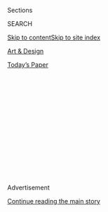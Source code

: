 <div id="app">

<div>

<div>

<div>

<div class="NYTAppHideMasthead css-1q2w90k e1suatyy0">

<div class="section css-ui9rw0 e1suatyy2">

<div class="css-eph4ug er09x8g0">

<div class="css-6n7j50">

</div>

<span class="css-1dv1kvn">Sections</span>

<div class="css-10488qs">

<span class="css-1dv1kvn">SEARCH</span>

</div>

[Skip to content](#site-content)[Skip to site index](#site-index)

</div>

<div id="masthead-section-label" class="css-1wr3we4 eaxe0e00">

[Art &
Design](https://www.nytimes3xbfgragh.onion/section/arts/design)

</div>

<div class="css-10698na e1huz5gh0">

</div>

</div>

<div id="masthead-bar-one" class="section hasLinks css-15hmgas e1csuq9d3">

<div class="css-uqyvli e1csuq9d0">

</div>

<div class="css-1uqjmks e1csuq9d1">

</div>

<div class="css-9e9ivx">

[](https://myaccount.nytimes3xbfgragh.onion/auth/login?response_type=cookie&client_id=vi)

</div>

<div class="css-1bvtpon e1csuq9d2">

[Today’s
Paper](https://www.nytimes3xbfgragh.onion/section/todayspaper)

</div>

</div>

</div>

</div>

<div data-aria-hidden="false">

<div id="site-content" data-role="main">

<div>

<div class="css-1aor85t" style="opacity:0.000000001;z-index:-1;visibility:hidden">

<div class="css-1hqnpie">

<div class="css-epjblv">

<span class="css-17xtcya">[Art &
Design](/section/arts/design)</span><span class="css-x15j1o">|</span><span class="css-fwqvlz">MoMA
PS1 Settles With Curator Who Said Giving Birth Cost Her Job
Offer</span>

</div>

<div class="css-k008qs">

<div class="css-1iwv8en">

<span class="css-18z7m18"></span>

<div>

</div>

</div>

<span class="css-1n6z4y">https://nyti.ms/2CEDruW</span>

<div class="css-1705lsu">

<div class="css-4xjgmj">

<div class="css-4skfbu" data-role="toolbar" data-aria-label="Social Media Share buttons, Save button, and Comments Panel with current comment count" data-testid="share-tools">

  - 
  - 
  - 
  - 
    
    <div class="css-6n7j50">
    
    </div>

  - 

</div>

</div>

</div>

</div>

</div>

</div>

<div class="css-13pd83m">

</div>

<div id="top-wrapper" class="css-1sy8kpn">

<div id="top-slug" class="css-l9onyx">

Advertisement

</div>

[Continue reading the main
story](#after-top)

<div class="ad top-wrapper" style="text-align:center;height:100%;display:block;min-height:250px">

<div id="top" class="place-ad" data-position="top" data-size-key="top">

</div>

</div>

<div id="after-top">

</div>

</div>

<div id="sponsor-wrapper" class="css-1hyfx7x">

<div id="sponsor-slug" class="css-19vbshk">

Supported by

</div>

[Continue reading the main
story](#after-sponsor)

<div id="sponsor" class="ad sponsor-wrapper" style="text-align:center;height:100%;display:block">

</div>

<div id="after-sponsor">

</div>

</div>

<div class="css-1vkm6nb ehdk2mb0">

# MoMA PS1 Settles With Curator Who Said Giving Birth Cost Her Job Offer

</div>

<div class="css-79elbk" data-testid="photoviewer-wrapper">

<div class="css-z3e15g" data-testid="photoviewer-wrapper-hidden">

</div>

<div class="css-1a48zt4 ehw59r15" data-testid="photoviewer-children">

![<span class="css-16f3y1r e13ogyst0" data-aria-hidden="true">Nikki
Columbus, a curator, who has settled her claim against MoMA
PS1.</span><span class="css-cnj6d5 e1z0qqy90" itemprop="copyrightHolder"><span class="css-1ly73wi e1tej78p0">Credit...</span><span><span>George
Etheredge for The New York
Times</span></span></span>](https://static01.graylady3jvrrxbe.onion/images/2019/03/26/arts/26momaps1-item1/merlin_140749107_2a740896-03f4-40d5-8941-2e0f204deafc-articleLarge.jpg?quality=75&auto=webp&disable=upscale)

</div>

</div>

<div class="css-xt80pu e12qa4dv0">

<div class="css-18e8msd">

<div class="css-vp77d3 epjyd6m0">

<div class="css-1baulvz">

By [<span class="css-1baulvz last-byline" itemprop="name">Melena
Ryzik</span>](https://www.nytimes3xbfgragh.onion/by/melena-ryzik)

</div>

</div>

  - March 26,
    2019

  - 
    
    <div class="css-4xjgmj">
    
    <div class="css-d8bdto" data-role="toolbar" data-aria-label="Social Media Share buttons, Save button, and Comments Panel with current comment count" data-testid="share-tools">
    
      - 
      - 
      - 
      - 
        
        <div class="css-6n7j50">
        
        </div>
    
      - 
    
    </div>
    
    </div>

</div>

</div>

<div class="section meteredContent css-1r7ky0e" name="articleBody" itemprop="articleBody">

<div class="css-1fanzo5 StoryBodyCompanionColumn">

<div class="css-53u6y8">

A curator who accused MoMA PS 1 of [gender, pregnancy and caregiver
discrimination](https://www.nytimes3xbfgragh.onion/2018/07/06/arts/design/moma-ps1-discrimination-suit-baby.html)has
settled the claim she brought against the museum saying it had rescinded
a job offer upon learning she had recently given birth.

Nikki Columbus, who is also an art editor, filed the claim in July 2018
with the New York City Commission on Human Rights. The settlement, made
public by the law firm that represented Ms. Columbus, Emery Celli
Brinckerhoff & Abady, includes financial compensation for Ms. Columbus
as well an agreement by the contemporary art museum in Queens to update
its written policies designed to protect women, working parents and
other caregivers who apply for jobs or work there.

“What happened to me was wrong and clearly against the law,” Ms.
Columbus said in a statement on Tuesday. “I decided to speak out in
order to protect other women at MoMA PS1 and beyond.”

The financial terms were not disclosed, but Ms. Columbus said in an
interview that she made it a point that her agreement not bar her from
discussing other details of the case.

</div>

</div>

<div class="css-1fanzo5 StoryBodyCompanionColumn">

<div class="css-53u6y8">

“That was really central to me, that I could talk about the importance
of the suit,” she said.

Ms. Columbus said she has not been able to find full-time work since the
PS1 offer, to be the museum’s associate curator of performance, was
withdrawn.

Elizabeth S. Saylor, one of Ms. Columbus’s lawyers, said in a statement,
“We hope that more people will follow Ms. Columbus’s lead and take
advantage of the robust protections that NYC law provides.” Ms. Saylor
is also co-chairwoman of the board of [A Better
Balance](https://www.abetterbalance.org/), a nonprofit that focuses on
improving work-life balance conditions, and was co-counsel on the claim.

Her claim named MoMA PS1 and its chief curator Peter Eleey, chief
operating officer Jose A. Ortiz and then-director Klaus Biesenbach.

“MoMA PS1 at all times has been compliant with the law and remains
committed to supporting women and caregivers,” a museum spokeswoman said
Tuesday. “We are satisfied with the agreement and are happy to put this
matter behind us.”

MoMA PS1 has not named a performance curator; its performance program is
overseen by two assistant curators. Mr. Biesenbach is now director of
the Museum of Contemporary Art in Los Angeles.

</div>

</div>

<div class="css-1fanzo5 StoryBodyCompanionColumn">

<div class="css-53u6y8">

Ms. Columbus said friends had worried that her claim might lead to her
being ostracized professionally. But, she said, “I received many private
messages of support from people across the art world, friends, people I
didn’t know, including people who work at MoMA, thanking me for coming
forward.”

Still, not many people voiced their support publicly, she said. “I think
that reflects MoMA’s power within the art world, and the fact that there
have been so few stories like mine,” she said.

Pregnancy discrimination is common across [many
industries](https://www.nytimes3xbfgragh.onion/interactive/2018/06/15/business/pregnancy-discrimination.html),
and even Planned Parenthood has been criticized for how it [treats its
pregnant
employees](https://www.nytimes3xbfgragh.onion/2018/12/20/business/planned-parenthood-pregnant-employee-discrimination-women.html).
“I decided that I needed to call it out, and I think people weren’t
expecting that,” Ms. Columbus said, “and I think that women themselves
don’t realize that they can do that.”

She added: “I hope that this shows that it’s possible to hold the art
world to account.”

</div>

</div>

</div>

<div>

</div>

<div>

</div>

<div>

</div>

<div>

<div id="bottom-wrapper" class="css-1ede5it">

<div id="bottom-slug" class="css-l9onyx">

Advertisement

</div>

[Continue reading the main
story](#after-bottom)

<div id="bottom" class="ad bottom-wrapper" style="text-align:center;height:100%;display:block;min-height:90px">

</div>

<div id="after-bottom">

</div>

</div>

</div>

</div>

</div>

## Site Index

<div>

</div>

## Site Information Navigation

  - [© <span>2020</span> <span>The New York Times
    Company</span>](https://help.nytimes3xbfgragh.onion/hc/en-us/articles/115014792127-Copyright-notice)

<!-- end list -->

  - [NYTCo](https://www.nytco.com/)
  - [Contact
    Us](https://help.nytimes3xbfgragh.onion/hc/en-us/articles/115015385887-Contact-Us)
  - [Work with us](https://www.nytco.com/careers/)
  - [Advertise](https://nytmediakit.com/)
  - [T Brand Studio](http://www.tbrandstudio.com/)
  - [Your Ad
    Choices](https://www.nytimes3xbfgragh.onion/privacy/cookie-policy#how-do-i-manage-trackers)
  - [Privacy](https://www.nytimes3xbfgragh.onion/privacy)
  - [Terms of
    Service](https://help.nytimes3xbfgragh.onion/hc/en-us/articles/115014893428-Terms-of-service)
  - [Terms of
    Sale](https://help.nytimes3xbfgragh.onion/hc/en-us/articles/115014893968-Terms-of-sale)
  - [Site
    Map](https://spiderbites.nytimes3xbfgragh.onion)
  - [Help](https://help.nytimes3xbfgragh.onion/hc/en-us)
  - [Subscriptions](https://www.nytimes3xbfgragh.onion/subscription?campaignId=37WXW)

</div>

</div>

</div>

</div>
